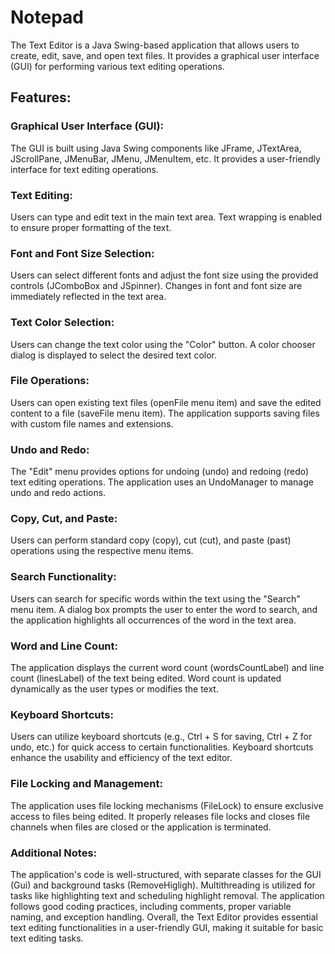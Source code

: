 # Notepad
The Text Editor is a Java Swing-based application that allows users to create, edit, save, and open text files. It provides a graphical user interface (GUI) for performing various text editing operations.

## Features:

### Graphical User Interface (GUI):
The GUI is built using Java Swing components like JFrame, JTextArea, JScrollPane, JMenuBar, JMenu, JMenuItem, etc.
It provides a user-friendly interface for text editing operations.

### Text Editing:
Users can type and edit text in the main text area.
Text wrapping is enabled to ensure proper formatting of the text.

### Font and Font Size Selection:
Users can select different fonts and adjust the font size using the provided controls (JComboBox and JSpinner).
Changes in font and font size are immediately reflected in the text area.

### Text Color Selection:
Users can change the text color using the "Color" button.
A color chooser dialog is displayed to select the desired text color.

### File Operations:
Users can open existing text files (openFile menu item) and save the edited content to a file (saveFile menu item).
The application supports saving files with custom file names and extensions.

### Undo and Redo:
The "Edit" menu provides options for undoing (undo) and redoing (redo) text editing operations.
The application uses an UndoManager to manage undo and redo actions.

### Copy, Cut, and Paste:
Users can perform standard copy (copy), cut (cut), and paste (past) operations using the respective menu items.

### Search Functionality:
Users can search for specific words within the text using the "Search" menu item.
A dialog box prompts the user to enter the word to search, and the application highlights all occurrences of the word in the text area.

### Word and Line Count:
The application displays the current word count (wordsCountLabel) and line count (linesLabel) of the text being edited.
Word count is updated dynamically as the user types or modifies the text.

### Keyboard Shortcuts:
Users can utilize keyboard shortcuts (e.g., Ctrl + S for saving, Ctrl + Z for undo, etc.) for quick access to certain functionalities.
Keyboard shortcuts enhance the usability and efficiency of the text editor.

### File Locking and Management:
The application uses file locking mechanisms (FileLock) to ensure exclusive access to files being edited.
It properly releases file locks and closes file channels when files are closed or the application is terminated.

### Additional Notes:
The application's code is well-structured, with separate classes for the GUI (Gui) and background tasks (RemoveHigligh).
Multithreading is utilized for tasks like highlighting text and scheduling highlight removal.
The application follows good coding practices, including comments, proper variable naming, and exception handling.
Overall, the Text Editor provides essential text editing functionalities in a user-friendly GUI, making it suitable for basic text editing tasks.
